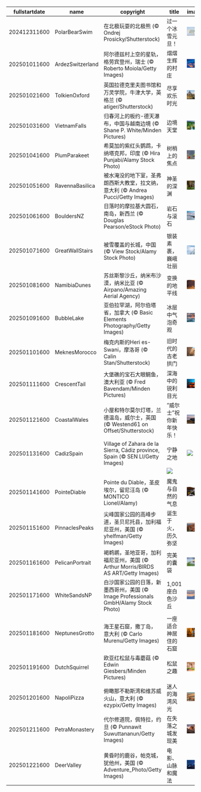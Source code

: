 |fullstartdate|name|copyright|title|image|
|--|--|--|--|--|
202412311600|PolarBearSwim|在北极玩耍的北极熊 (© Ondrej Prosicky/Shutterstock)|过一个冰雪元旦！|![](/zh-CN/2025/01/202412311600PolarBearSwim.jpg)|
202501011600|ArdezSwitzerland|阿尔德兹村上空的星轨，格劳宾登州，瑞士 (© Roberto Moiola/Getty Images)|熠熠生辉的村庄|![](/zh-CN/2025/01/202501011600ArdezSwitzerland.jpg)|
202501021600|TolkienOxford|英国拉德克里夫图书馆和万灵学院，牛津大学，英格兰 (© atiger/Shutterstock)|尽享欢乐时光|![](/zh-CN/2025/01/202501021600TolkienOxford.jpg)|
202501031600|VietnamFalls|归春河上的板约-德天瀑布，中国与越南边境 (© Shane P. White/Minden Pictures)|边境天堂|![](/zh-CN/2025/01/202501031600VietnamFalls.jpg)|
202501041600|PlumParakeet|希莫加的紫红头鹦鹉，卡纳塔克邦，印度 (© Hira Punjabi/Alamy Stock Photo)|树梢上的焦点|![](/zh-CN/2025/01/202501041600PlumParakeet.jpg)|
202501051600|RavennaBasilica|被水淹没的地下室，圣弗朗西斯大教堂，拉文纳，意大利 (© Andrea Pucci/Getty Images)|神圣的深渊|![](/zh-CN/2025/01/202501051600RavennaBasilica.jpg)|
202501061600|BouldersNZ|日落时的摩拉基大圆石，南岛，新西兰 (© Douglas Pearson/eStock Photo)|岩石与滚石|![](/zh-CN/2025/01/202501061600BouldersNZ.jpg)|
202501071600|GreatWallStairs|被雪覆盖的长城，中国 (© View Stock/Alamy Stock Photo)|银装素裹，巍峨壮丽|![](/zh-CN/2025/01/202501071600GreatWallStairs.jpg)|
202501081600|NamibiaDunes|苏丝斯黎沙丘，纳米布沙漠，纳米比亚 (© Airpano/Amazing Aerial Agency)|变换的地平线|![](/zh-CN/2025/01/202501081600NamibiaDunes.jpg)|
202501091600|BubbleLake|亚伯拉罕湖，阿尔伯塔省，加拿大 (© Basic Elements Photography/Getty Images)|冰层中气泡奇观|![](/zh-CN/2025/01/202501091600BubbleLake.jpg)|
202501101600|MeknesMorocco|梅克内斯的Heri es-Swani，摩洛哥 (© Calin Stan/Shutterstock)|旧时代的古老拱门|![](/zh-CN/2025/01/202501101600MeknesMorocco.jpg)|
202501111600|CrescentTail|大堡礁的宝石大眼鲷鱼，澳大利亚 (© Fred Bavendam/Minden Pictures)|深海中的锐利目光|![](/zh-CN/2025/01/202501111600CrescentTail.jpg)|
202501121600|CoastalWales|小屋和特尔莫尔灯塔，兰德温岛，威尔士，英国 (© Westend61 on Offset/Shutterstock)|“威尔士”祝你新年快乐！|![](/zh-CN/2025/01/202501121600CoastalWales.jpg)|
202501131600|CadizSpain|Village of Zahara de la Sierra, Cádiz province, Spain (© SEN LI/Getty Images)|宁静之地|![](/zh-CN/2025/01/202501131600CadizSpain.jpg)|
||||![](/zh-CN/2025/01/.jpg)|
202501141600|PointeDiable|Pointe du Diable，圣皮埃尔，留尼汪岛 (© MONTICO Lionel/Alamy)|魔鬼与自然的气息|![](/zh-CN/2025/01/202501141600PointeDiable.jpg)|
202501151600|PinnaclesPeaks|尖峰国家公园的高峰步道，圣贝尼托县，加利福尼亚州，美国 (© yhelfman/Getty Images)|诞生于火，历久弥坚|![](/zh-CN/2025/01/202501151600PinnaclesPeaks.jpg)|
202501161600|PelicanPortrait|褐鹈鹕，圣地亚哥，加利福尼亚州，美国 (© Arthur Morris/BIRDS AS ART/Getty Images)|完美的囊袋|![](/zh-CN/2025/01/202501161600PelicanPortrait.jpg)|
202501171600|WhiteSandsNP|白沙国家公园的日落，新墨西哥州，美国 (© Image Professionals GmbH/Alamy Stock Photo)|1,001座白色沙丘|![](/zh-CN/2025/01/202501171600WhiteSandsNP.jpg)|
202501181600|NeptunesGrotto|海王星石窟，撒丁岛， 意大利 (© Carlo Murenu/Getty Images)|一座适合神居住的石窟|![](/zh-CN/2025/01/202501181600NeptunesGrotto.jpg)|
202501191600|DutchSquirrel|欧亚红松鼠与毒蘑菇 (© Edwin Giesbers/Minden Pictures)|松鼠之趣|![](/zh-CN/2025/01/202501191600DutchSquirrel.jpg)|
202501201600|NapoliPizza|俯瞰那不勒斯湾和维苏威火山，意大利 (© ezypix/Getty Images)|迷人的海湾风光|![](/zh-CN/2025/01/202501201600NapoliPizza.jpg)|
202501211600|PetraMonastery|代尔修道院，佩特拉，约旦 (© Punnawit Suwuttananun/Getty Images)|在失落之城发现美|![](/zh-CN/2025/01/202501211600PetraMonastery.jpg)|
202501221600|DeerValley|黄昏时的鹿谷，帕克城，犹他州，美国 (© Adventure_Photo/Getty Images)|电影、山脉和魔法|![](/zh-CN/2025/01/202501221600DeerValley.jpg)|
